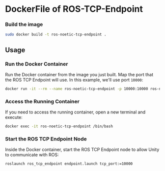 DockerFile of ROS-TCP-Endpoint
=======================

### Build the image

```bash
sudo docker build -t ros-noetic-tcp-endpoint .
```

## Usage

### Run the Docker Container

Run the Docker container from the image you just built. Map the port that the ROS TCP Endpoint will use. In this example, we'll use port `10000`:

```bash
docker run -it --rm --name ros-noetic-tcp-endpoint -p 10000:10000 ros-noetic-tcp-endpoint
```

### Access the Running Container

If you need to access the running container, open a new terminal and execute:

```bash
docker exec -it ros-noetic-tcp-endpoint /bin/bash
```

### Start the ROS TCP Endpoint Node

Inside the Docker container, start the ROS TCP Endpoint node to allow Unity to communicate with ROS:

```bash
roslaunch ros_tcp_endpoint endpoint.launch tcp_port:=10000
```

